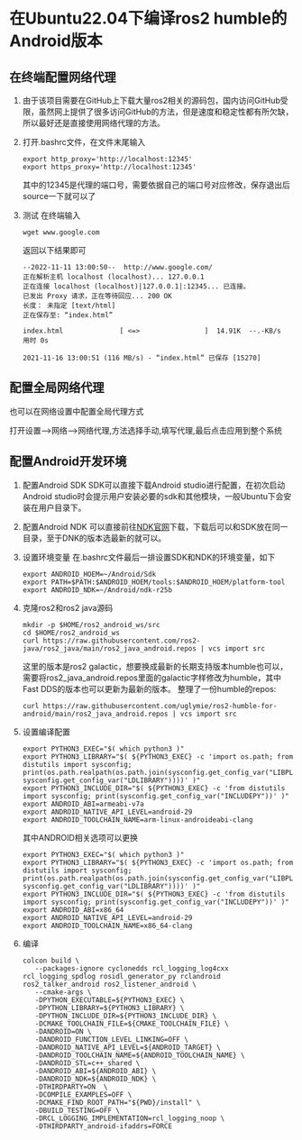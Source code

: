 # 在Ubuntu22.04下编译ros2 humble的Android版本

## 在终端配置网络代理

1. 由于该项目需要在GitHub上下载大量ros2相关的源码包，国内访问GitHub受限，虽然网上提供了很多访问GitHub的方法，但是速度和稳定性都有所欠缺，所以最好还是直接使用网络代理的方法。
2. 打开.bashrc文件，在文件末尾输入
   
   ```
   export http_proxy='http://localhost:12345'
   export https_proxy='http://localhost:12345'
   ```
   
   其中的12345是代理的端口号，需要依据自己的端口号对应修改，保存退出后source一下就可以了
3. 测试
   在终端输入
   
   ```
   wget www.google.com
   ```
   
   返回以下结果即可
   
   ```
   --2022-11-11 13:00:50--  http://www.google.com/
   正在解析主机 localhost (localhost)... 127.0.0.1
   正在连接 localhost (localhost)|127.0.0.1|:12345... 已连接。
   已发出 Proxy 请求，正在等待回应... 200 OK
   长度： 未指定 [text/html]
   正在保存至: “index.html”
   
   index.html              [ <=>                ]  14.91K  --.-KB/s    用时 0s  
   
   2021-11-16 13:00:51 (116 MB/s) - “index.html” 已保存 [15270]
   ```

## 配置全局网络代理

也可以在网络设置中配置全局代理方式

打开设置-->网络-->网络代理,方法选择手动,填写代理,最后点击应用到整个系统

## 配置Android开发环境

1. 配置Android SDK
   SDK可以直接下载Android studio进行配置，在初次启动Android studio时会提示用户安装必要的sdk和其他模块，一般Ubuntu下会安装在用户目录下。
2. 配置Android NDK
   可以直接前往[NDK官网](https://developer.android.google.cn/ndk/downloads/)下载，下载后可以和SDK放在同一目录，至于DNK的版本选最新的就可以。
3. 设置环境变量
   在.bashrc文件最后一排设置SDK和NDK的环境变量，如下
   
   ```
   export ANDROID_HOEM=~/Android/Sdk
   export PATH=$PATH:$ANDROID_HOEM/tools:$ANDROID_HOEM/platform-tool
   export ANDROID_NDK=~/Android/ndk-r25b
   ```
4. 克隆ros2和ros2 java源码
   
   ```
   mkdir -p $HOME/ros2_android_ws/src
   cd $HOME/ros2_android_ws
   curl https://raw.githubusercontent.com/ros2-java/ros2_java/main/ros2_java_android.repos | vcs import src
   ```
   
   这里的版本是ros2 galactic，想要换成最新的长期支持版本humble也可以，需要将ros2_java_android.repos里面的galactic字样修改为humble，其中Fast DDS的版本也可以更新为最新的版本。
   整理了一份humble的repos:
   
   ```
   curl https://raw.githubusercontent.com/uglymie/ros2-humble-for-android/main/ros2_java_android.repos | vcs import src
   ```
5. 设置编译配置
   
   ```
   export PYTHON3_EXEC="$( which python3 )"
   export PYTHON3_LIBRARY="$( ${PYTHON3_EXEC} -c 'import os.path; from distutils import sysconfig; print(os.path.realpath(os.path.join(sysconfig.get_config_var("LIBPL"), sysconfig.get_config_var("LDLIBRARY"))))' )"
   export PYTHON3_INCLUDE_DIR="$( ${PYTHON3_EXEC} -c 'from distutils import sysconfig; print(sysconfig.get_config_var("INCLUDEPY"))' )"
   export ANDROID_ABI=armeabi-v7a
   export ANDROID_NATIVE_API_LEVEL=android-29
   export ANDROID_TOOLCHAIN_NAME=arm-linux-androideabi-clang
   ```
   其中ANDROID相关选项可以更换
   ```
   export PYTHON3_EXEC="$( which python3 )"
   export PYTHON3_LIBRARY="$( ${PYTHON3_EXEC} -c 'import os.path; from distutils import sysconfig; print(os.path.realpath(os.path.join(sysconfig.get_config_var("LIBPL"), sysconfig.get_config_var("LDLIBRARY"))))' )"
   export PYTHON3_INCLUDE_DIR="$( ${PYTHON3_EXEC} -c 'from distutils import sysconfig; print(sysconfig.get_config_var("INCLUDEPY"))' )"
   export ANDROID_ABI=x86_64
   export ANDROID_NATIVE_API_LEVEL=android-29
   export ANDROID_TOOLCHAIN_NAME=x86_64-clang
   ```


6. 编译
   
   ```
   colcon build \
      --packages-ignore cyclonedds rcl_logging_log4cxx rcl_logging_spdlog rosidl_generator_py rclandroid ros2_talker_android ros2_listener_android \
      --cmake-args \
      -DPYTHON_EXECUTABLE=${PYTHON3_EXEC} \
      -DPYTHON_LIBRARY=${PYTHON3_LIBRARY} \
      -DPYTHON_INCLUDE_DIR=${PYTHON3_INCLUDE_DIR} \
      -DCMAKE_TOOLCHAIN_FILE=${CMAKE_TOOLCHAIN_FILE} \
      -DANDROID=ON \
      -DANDROID_FUNCTION_LEVEL_LINKING=OFF \
      -DANDROID_NATIVE_API_LEVEL=${ANDROID_TARGET} \
      -DANDROID_TOOLCHAIN_NAME=${ANDROID_TOOLCHAIN_NAME} \
      -DANDROID_STL=c++_shared \
      -DANDROID_ABI=${ANDROID_ABI} \
      -DANDROID_NDK=${ANDROID_NDK} \
      -DTHIRDPARTY=ON  \
      -DCOMPILE_EXAMPLES=OFF \
      -DCMAKE_FIND_ROOT_PATH="${PWD}/install" \
      -DBUILD_TESTING=OFF \
      -DRCL_LOGGING_IMPLEMENTATION=rcl_logging_noop \
      -DTHIRDPARTY_android-ifaddrs=FORCE
   ```

